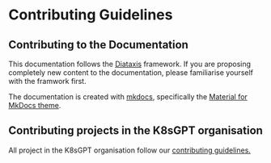 # Contributing Guidelines

## Contributing to the Documentation

This documentation follows the [Diataxis](https://diataxis.fr/) framework.
If you are proposing completely new content to the documentation, please familiarise yourself with the framwork first.

The documentation is created with [mkdocs](https://www.mkdocs.org/), specifically the [Material for MkDocs theme](https://squidfunk.github.io/mkdocs-material/getting-started/).

## Contributing projects in the K8sGPT organisation

All project in the K8sGPT organisation follow our [contributing guidelines.](https://github.com/k8sgpt-ai/k8sgpt/blob/main/CONTRIBUTING.md)